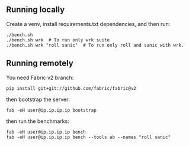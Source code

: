 ## Running locally

Create a venv, install requirements.txt dependencies, and then run:

    ./bench.sh
    ./bench.sh wrk  # To run only wrk suite
    ./bench.sh wrk "roll sanic"  # To run only roll and sanic with wrk.


## Running remotely

You need Fabric v2 branch:

    pip install git+git://github.com/fabric/fabric@v2

then bootstrap the server:

    fab -eH user@ip.ip.ip.ip bootstrap

then run the benchmarks:

    fab -eH user@ip.ip.ip.ip bench
    fab -eH user@ip.ip.ip.ip bench --tools ab --names "roll sanic"
